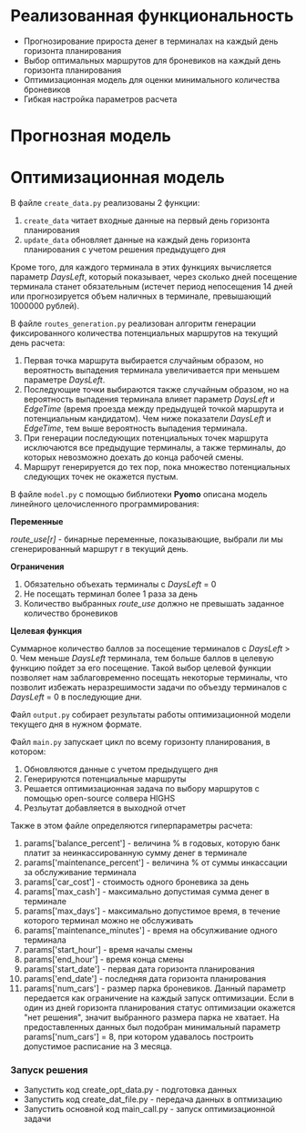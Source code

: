 
# Реализованная функциональность
<ul>
    <li> Прогнозирование прироста денег в терминалах на каждый день горизонта планирования</li>
    <li> Выбор оптимальных маршрутов для броневиков на каждый день горизонта планирования </li>
    <li> Оптимизационная модель для оценки минимального количества броневиков</li>
    <li> Гибкая настройка параметров расчета </li>
</ul> 

# Прогнозная модель


# Оптимизационная модель

В файле ``create_data.py`` реализованы 2 функции:  

1. ``create_data`` читает входные данные на первый день горизонта планирования  
2. ``update_data`` обновляет данные на каждый день горизонта планирования с учетом решения предыдущего дня
  
Кроме того, для каждого терминала в этих функциях вычисляется параметр *DaysLeft*, который показывает, через сколько дней посещение терминала станет обязательным (истечет период непосещения 14 дней или прогнозируется объем наличных в терминале, превышающий 1000000 рублей). 

В файле ``routes_generation.py`` реализован алгоритм генерации фиксированного количества потенциальных маршрутов на текущий день расчета:

1. Первая точка маршрута выбирается случайным образом, но вероятность выпадения терминала увеличивается при меньшем параметре *DaysLeft*.
2. Последующие точки выбираются также случайным образом, но на вероятность выпадения терминала влияет параметр *DaysLeft* и *EdgeTime* (время проезда между предыдущей точкой маршрута и потенциальным кандидатом). Чем ниже показатели *DaysLeft* и *EdgeTime*, тем выше вероятность выпадения терминала.
3. При генерации последующих потенциальных точек маршрута исключаются все предыдущие терминалы, а также терминалы, до которых невозможно доехать до конца рабочей смены.
4. Маршрут генерируется до тех пор, пока множество потенциальных следующих точек не окажется пустым.

В файле ``model.py`` с помощью библиотеки **Pyomo** описана модель линейного целочисленного программирования:

**Переменные**

*route_use[r]* - бинарные переменные, показывающие, выбрали ли мы сгенерированный маршрут r в текущий день. 
   
**Ограничения**

1. Обязательно объехать терминалы с *DaysLeft* = 0
2. Не посещать терминал более 1 раза за день
3. Количество выбранных *route_use* должно не превышать заданное количество броневиков
   
**Целевая функция**

Суммарное количество баллов за посещение терминалов с *DaysLeft* > 0. Чем меньше *DaysLeft* терминала, тем больше баллов в целевую функцию пойдет за его посещение. Такой выбор целевой функции позволяет нам заблаговременно посещать некоторые терминалы, что позволит избежать неразрешимости задачи по объезду терминалов с *DaysLeft* = 0 в последующие дни.

Файл ``output.py`` собирает результаты работы оптимизационной модели текущего дня в нужном формате.

Файл ``main.py`` запускает цикл по всему горизонту планирования, в котором:

1. Обновляются данные с учетом предыдущего дня
2. Генерируются потенциальные маршруты
3. Решается оптимизационная задача по выбору маршрутов с помощью open-source солвера HIGHS
4. Резльутат добавляется в выходной отчет

Также в этом файле определяются гиперпараметры расчета:

1. params['balance_percent'] - величина % в годовых, которую банк платит за неинкассированную сумму денег в терминале
2. params['maintenance_percent'] - величина % от суммы инкассации за обслуживание терминала
3. params['car_cost'] - стоимость одного броневика за день
4. params['max_cash'] - максимально допустимая сумма денег в терминале
5. params['max_days'] - максимально допустимое время, в течение которого терминал можно не обслуживать
6. params['maintenance_minutes'] - время на обсулживание одного терминала
7. params['start_hour'] - время началы смены
8. params['end_hour'] - время конца смены
9. params['start_date'] - первая дата горизонта планирования
10. params['end_date'] - последняя дата горизонта планирования
11. params['num_cars'] - размер парка броневиков. Данный параметр передается как ограничение на каждый запуск оптимизации. Если в один из дней горизонта планирования статус оптимизации окажется "нет решения", значит выбранного размера парка не хватает. На предоставленных данных был подобран минимальный параметр params['num_cars'] = 8, при котором удавалось построить допустимое расписание на 3 месяца.
 
### Запуск решения
<ul>
<li>Запустить код create_opt_data.py - подготовка данных</li>
<li>Запустить код create_dat_file.py - передача данных в оптмизацию</li>	
<li>Запустить основной код main_call.py - запуск оптимизационной задачи </li>
</ul>
